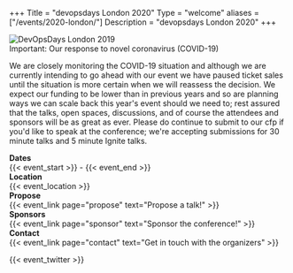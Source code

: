 +++
Title = "devopsdays London 2020"
Type = "welcome"
aliases = ["/events/2020-london/"]
Description = "devopsdays London 2020"
+++

<div class="row">
  <div class="col-md-4">
    <img alt="DevOpsDays London 2019" src="/events/2020-london/logo.png" class="img-fluid">
  </div>

  <div class="col-md-7">
    <div class="alert alert-warning" role="alert">
      Important: Our response to novel coronavirus (COVID-19)
    </div>
    <p>We are closely monitoring the COVID-19 situation and although we are currently intending to go ahead with our event we have paused ticket sales until the situation is more certain when we will reassess the decision. We expect our funding to be lower than in previous years and so are planning ways we can scale back this year's event should we need to; rest assured that the talks, open spaces, discussions, and of course the attendees and sponsors will be as great as ever. Please do continue to submit to our cfp if you'd like to speak at the conference; we're accepting submissions for 30 minute talks and 5 minute Ignite talks.</p>
  </div>
</div>

<div class = "row">
  <div class = "col-md-2">
    <strong>Dates</strong>
  </div>
  <div class = "col-md-8">
    {{< event_start >}} - {{< event_end >}}
  </div>
</div>

<div class = "row">
  <div class = "col-md-2">
    <strong>Location</strong>
  </div>
  <div class = "col-md-8">
    {{< event_location >}}
  </div>
</div>

<!-- <div class = "row">
  <div class = "col-md-2">
    <strong>Register</strong>
  </div>
  <div class = "col-md-8">
    {{< event_link page="registration" text="Register to attend the conference!" >}}
  </div>
</div> -->

<div class = "row">
  <div class = "col-md-2">
    <strong>Propose</strong>
  </div>
  <div class = "col-md-8">
    {{< event_link page="propose" text="Propose a talk!" >}}
  </div>
</div>

<!-- <div class = "row">
  <div class = "col-md-2">
    <strong>Program</strong>
  </div>
  <div class = "col-md-8">
    View the {{< event_link page="program" text="program." >}}
  </div>
</div> -->

<!-- <div class = "row">
  <div class = "col-md-2">
    <strong>Speakers</strong>
  </div>
  <div class = "col-md-8">
    Check out the {{< event_link page="speakers" text="speakers!" >}}
  </div>
</div> -->

<div class = "row">
  <div class = "col-md-2">
    <strong>Sponsors</strong>
  </div>
  <div class = "col-md-8">
    {{< event_link page="sponsor" text="Sponsor the conference!" >}}
  </div>
</div>

<div class = "row">
  <div class = "col-md-2">
    <strong>Contact</strong>
  </div>
  <div class = "col-md-8">
    {{< event_link page="contact" text="Get in touch with the organizers" >}}
  </div>
</div>

{{< event_twitter >}}
